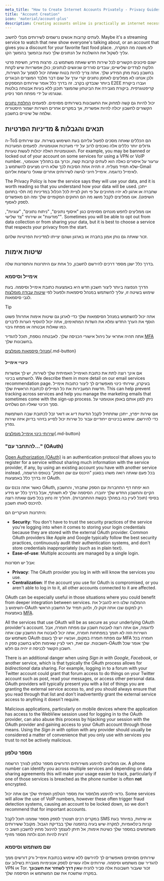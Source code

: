```yaml
---
meta_title: "How to Create Internet Accounts Privately - Privacy Guides"
title: "Account Creation"
icon: 'material/account-plus'
description: Creating accounts online is practically an internet necessity, take these steps to make sure you stay private.
---
```


לעתים קרובות אנשים נרשמים לשירותים מבלי לחשוב. Maybe it's a streaming service to watch that new show everyone's talking about, or an account that gives you a discount for your favorite fast food place. לא משנה מה המקרה, עליך לשקול את ההשלכות על הנתונים שלך כעת ובהמשך בהמשך הקו.

ישנם סיכונים הקשורים לכל שירות חדש שאתה משתמש בו. פרצות מידע; חשיפת פרטי הלקוח לצדדים שלישיים; עובדים סוררים שניגשים לנתונים; כולן אפשרויות שיש לקחת בחשבון בעת מתן המידע שלך. אתה צריך להיות בטוח שאתה יכול לסמוך על השירות, ולכן אנחנו לא ממליצים לאחסן נתונים יקרי ערך על שום דבר מלבד המוצרים הבוגרים ביותר שנבדקו בקרב. זה בדרך כלל אומר שירותים המספקים E2EE ועברו ביקורת קריפטוגרפית. ביקורת מגבירה את הביטחון שהמוצר תוכנן ללא בעיות אבטחה בולטות שנגרמו על ידי מפתח חסר ניסיון.

יכול להיות גם קשה למחוק את החשבונות בשירותים מסוימים. לפעמים [החלפת נתונים](account-deletion.md#overwriting-account-information) הקשורים לחשבון יכולה להיות אפשרית, אך במקרים אחרים השירות ישמור היסטוריה שלמה של שינויים בחשבון.

## תנאים והגבלות & מדיניות הפרטיות

ה-ToS הם הכללים שאתה מסכים לפעול עליהם בעת השימוש בשירות. עם שירותים גדולים יותר כללים אלה נאכפים לרוב על ידי מערכות אוטומטיות. לפעמים המערכות האוטומטיות האלה יכולות לעשות טעויות. For example, you may be banned or locked out of your account on some services for using a VPN or VoIP number. ערעור על איסורים כאלה הוא לעתים קרובות קשה, וכרוך גם בתהליך אוטומטי, שלא תמיד מצליח. זו תהיה אחת הסיבות לכך שלא היינו מציעים להשתמש ב-Gmail לאימייל כדוגמה. אימייל חיוני לגישה לשירותים אחרים שאולי נרשמת אליהם.

The Privacy Policy is how the service says they will use your data, and it is worth reading so that you understand how your data will be used. ייתכן שחברה או ארגון לא יהיו מחויבים על פי חוק לציית לכל הכלול במדיניות (זה תלוי בתחום השיפוט). אנו ממליצים לקבל מושג מה הם החוקים המקומיים שלך ומה הם מאפשרים לספק לאסוף.

אנו ממליצים לחפש מונחים מסוימים כגון "איסוף נתונים", "ניתוח נתונים", "עוגיות", "מודעות" או שירותי "צד שלישי". Sometimes you will be able to opt out from data collection or from sharing your data, but it is best to choose a service that respects your privacy from the start.

זכור שאתה גם נותן אמון בחברה או בארגון ושהם יצייתו למדיניות הפרטיות שלהם.

## שיטות אימות

בדרך כלל ישנן מספר דרכים להירשם לחשבון, כל אחת עם היתרונות והחסרונות שלה.

### אימייל וסיסמא

הדרך הנפוצה ביותר ליצור חשבון חדש היא באמצעות כתובת אימייל וסיסמה. בעת שימוש בשיטה זו, עליך להשתמש במנהל סיסמאות ולפעול לפי [שיטות עבודה מומלצות](passwords-overview.md) לגבי סיסמאות.

<div class="admonition tip" markdown>
<p class="admonition-title">Tip</p>

אתה יכול להשתמש במנהל הסיסמאות שלך כדי לארגן גם שיטות אימות אחרות! פשוט הוסף את הערך החדש ומלא את השדות המתאימים, אתה יכול להוסיף הערות לדברים כמו שאלות אבטחה או מפתח גיבוי.

</div>

אתה תהיה אחראי על ניהול אישורי הכניסה שלך. לאבטחה נוספת, תוכל להגדיר [MFA](multi-factor-authentication.md) בחשבונות שלך.

[מנהלי סיסמאות מומלצים](../passwords.md ""){.md-button}

#### כינויי אימייל

אם אינך רוצה לתת את כתובת האימייל האמיתית שלך לשירות, יש לך אפשרות להשתמש בכינוי. We describe them in more detail on our email services recommendation page. בעיקרון, שירותי כינוי מאפשרים לך ליצור כתובות אימייל חדשות המעבירות את כל המיילים לכתובת הראשית שלך. This can help prevent tracking across services and help you manage the marketing emails that sometimes come with the sign-up process. ניתן לסנן אותם באופן אוטומטי על סמך הכינוי שאליו הם נשלחים.

אם שירות ייפרץ, ייתכן שתתחיל לקבל הודעות דיוג או דואר זבל לכתובת שבה השתמשת כדי להירשם. שימוש בכינויים ייחודיים עבור כל שירות יכול לסייע בזיהוי בדיוק איזה שירות נפרץ.

[שירותי כינוי אימייל מומלצים](../email-aliasing.md ""){.md-button}

### "להתחבר עם..." (OAuth)

[Open Authorization (OAuth)](https://en.wikipedia.org/wiki/OAuth) is an authentication protocol that allows you to register for a service without sharing much information with the service provider, if any, by using an existing account you have with another service instead. בכל פעם שאתה רואה משהו בסגנון "היכנס עם *שם הספק*" בטופס הרשמה, זה בדרך כלל באמצעות OAuth.

כאשר אתה נכנס עם OAuth, הוא יפתח דף התחברות עם הספק שתבחר, והחשבון הקיים והחשבון החדש שלך יחוברו. הסיסמה שלך לא תשותף, אבל בדרך כלל יש מידע בסיסי (תוכל לעיין בה במהלך בקשת ההתחברות). תהליך זה נחוץ בכל פעם שאתה רוצה להיכנס לאותו חשבון.

היתרונות העיקריים הם:

- **Security**: You don't have to trust the security practices of the service you're logging into when it comes to storing your login credentials because they are stored with the external OAuth provider. Common OAuth providers like Apple and Google typically follow the best security practices, continuously audit their authentication systems, and don't store credentials inappropriately (such as in plain text).
- **Ease-of-use**: Multiple accounts are managed by a single login.

אבל יש חסרונות:

- **Privacy**: The OAuth provider you log in with will know the services you use.
- **Centralization**: If the account you use for OAuth is compromised, or you aren't able to log in to it, all other accounts connected to it are affected.

OAuth can be especially useful in those situations where you could benefit from deeper integration between services. ההמלצה שלנו היא להגביל את השימוש ב-OAuth רק למקום שבו אתה זקוק לו, ולהגן תמיד על החשבון הראשי באמצעות [MFA](multi-factor-authentication.md).

All the services that use OAuth will be as secure as your underlying OAuth provider's account. לדוגמה, אם אתה רוצה לאבטח חשבון עם מפתח חומרה, אבל השירות הזה לא תומך במפתחות חומרה, אתה יכול לאבטח את החשבון שבו אתה משתמש עם OAuth עם מפתח חומרה במקום, ועכשיו יש לך בעצם MFA חומרה בכל חשבונות. עם זאת, ראוי לציין שאימות חלש בחשבון ספק ה-OAuth שלך אומר שכל חשבון הקשור לכניסה זו יהיה גם חלש.

There is an additional danger when using *Sign in with Google*, *Facebook*, or another service, which is that typically the OAuth process allows for *bidirectional* data sharing. For example, logging in to a forum with your Twitter account could grant that forum access to do things on your Twitter account such as post, read your messages, or access other personal data. OAuth providers will typically present you with a list of things you are granting the external service access to, and you should always ensure that you read through that list and don't inadvertently grant the external service access to anything it doesn't require.

Malicious applications, particularly on mobile devices where the application has access to the WebView session used for logging in to the OAuth provider, can also abuse this process by hijacking your session with the OAuth provider and gaining access to your OAuth account through those means. Using the *Sign in with* option with any provider should usually be considered a matter of convenience that you only use with services you trust to not be actively malicious.

### מספר טלפון

אנו ממליצים להימנע משירותים הדורשים מספר טלפון לצורך הרשמה. A phone number can identify you across multiple services and depending on data sharing agreements this will make your usage easier to track, particularly if one of those services is breached as the phone number is often **not** encrypted.

כדאי להימנע מלמסור את מספר הטלפון האמיתי שלך אם אתה יכול. Some services will allow the use of VoIP numbers, however these often trigger fraud detection systems, causing an account to be locked down, so we don't recommend that for important accounts.

במקרים רבים תצטרך לספק מספר שממנו תוכל לקבל SMS או שיחות, במיוחד בעת קניות בינלאומיות, למקרה שיש בעיה בהזמנה שלך בבדיקת הגבול. מקובל ששירותים משתמשים במספר שלך כשיטת אימות; אל תיתן לעצמך להינעל מחוץ לחשבון חשוב כי רצית להיות חכם ולתת מספר מזויף!

### שם משתמש וסיסמא

שירותים מסוימים מאפשרים לך להירשם ללא שימוש בכתובת אימייל ורק דורשים ממך להגדיר שם משתמש וסיסמה. שירותים אלה עשויים לספק אנונימיות מוגברת בשילוב עם VPN או Tor. זכור שעבור חשבונות אלה סביר להניח ש**אין דרך לשחזר את חשבונך** במקרה שתשכח את שם המשתמש או הסיסמה שלך.
